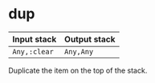 # dup

| Input stack | Output stack |
|-------------|--------------|
| `Any,:clear` | `Any,Any` |

Duplicate the item on the top of the stack.